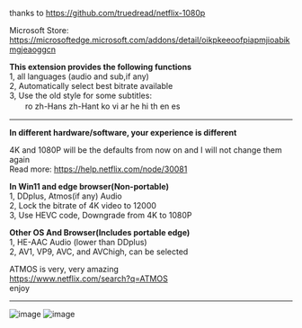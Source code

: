 thanks to https://github.com/truedread/netflix-1080p


Microsoft Store:  
https://microsoftedge.microsoft.com/addons/detail/oikpkeeoofpiapmjioabikmgjeaoggcn

**This extension provides the following functions**  
1, all languages (audio and sub,if any)      
2, Automatically select best bitrate available   
3, Use the old style for some subtitles:   
　　ro zh-Hans zh-Hant ko vi ar he hi th en es   
    
    
    
-------------------------------------------------------------------------------------------------------  

  
**In different hardware/software, your experience is different**  
    
4K and 1080P will be the defaults from now on and I will not change them again  
Read more: https://help.netflix.com/node/30081  
  
  
**In Win11 and edge browser(Non-portable)**  
1, DDplus, Atmos(if any) Audio      
2, Lock the bitrate of 4K video to 12000   
3, Use HEVC code, Downgrade from 4K to 1080P   
    
    
  
**Other OS And Browser(Includes portable edge)**  
1, HE-AAC Audio (lower than DDplus)   
2, AV1, VP9, AVC, and AVChigh, can be selected   
  
  
    
ATMOS is very, very amazing  
https://www.netflix.com/search?q=ATMOS  
enjoy
    
    
-------------------------------------------------------------------------------------------------------
     
![image](img/n1.png)
![image](img/n2.png)
